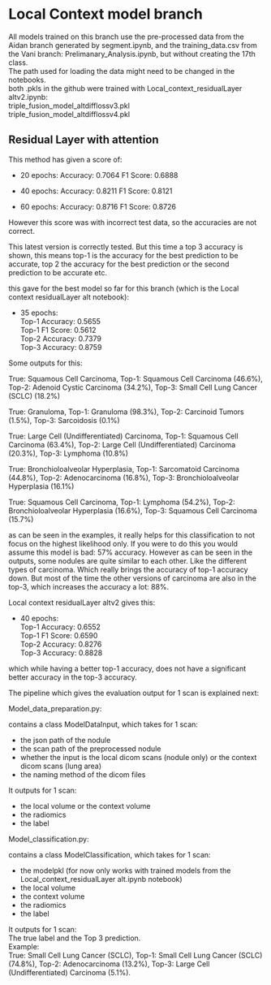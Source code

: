 # Local Context model branch

All models trained on this branch use the pre-processed data from the Aidan branch generated by segment.ipynb, and the training_data.csv from the Vani branch: Prelimanary_Analysis.ipynb, but without creating the 17th class.  
The path used for loading the data might need to be changed in the notebooks.  
both .pkls in the github were trained with Local_context_residualLayer altv2.ipynb:  
triple_fusion_model_altdifflossv3.pkl  
triple_fusion_model_altdifflossv4.pkl  


## Residual Layer with attention

This method has given a score of:

- 20 epochs:
Accuracy: 0.7064
F1 Score: 0.6888

- 40 epochs:
Accuracy: 0.8211
F1 Score: 0.8121


- 60 epochs:
Accuracy: 0.8716
F1 Score: 0.8726

However this score was with incorrect test data, so the accuracies are not correct.

This latest version is correctly tested. But this time a top 3 accuracy is shown, this means top-1 is the accuracy for the best prediction to be accurate, top 2 the accuracy for the best prediction or the second prediction to be accurate etc.

this gave for the best model so far for this branch (which is the Local context residualLayer alt notebook):

- 35 epochs:  
Top-1 Accuracy: 0.5655  
Top-1 F1 Score:  0.5612  
Top-2 Accuracy: 0.7379  
Top-3 Accuracy: 0.8759  

Some outputs for this:  

True: Squamous Cell Carcinoma, Top-1: Squamous Cell Carcinoma (46.6%), Top-2: Adenoid Cystic Carcinoma (34.2%), Top-3: Small Cell Lung Cancer (SCLC) (18.2%)  

True: Granuloma, Top-1: Granuloma (98.3%), Top-2: Carcinoid Tumors (1.5%), Top-3: Sarcoidosis (0.1%)  

True: Large Cell (Undifferentiated) Carcinoma, Top-1: Squamous Cell Carcinoma (63.4%), Top-2: Large Cell (Undifferentiated) Carcinoma (20.3%), Top-3: Lymphoma (10.8%)  

True: Bronchioloalveolar Hyperplasia, Top-1: Sarcomatoid Carcinoma (44.8%), Top-2: Adenocarcinoma (16.8%), Top-3: Bronchioloalveolar Hyperplasia (16.1%)  

True: Squamous Cell Carcinoma, Top-1: Lymphoma (54.2%), Top-2: Bronchioloalveolar Hyperplasia (16.6%), Top-3: Squamous Cell Carcinoma (15.7%)  


as can be seen in the examples, it really helps for this classification to not focus on the highest likelihood only. If you were to do this you would assume this model is bad: 57% accuracy. However as can be seen in the outputs, some nodules are quite similar to each other. Like the different types of carcinoma. Which really brings the accuracy of top-1 accuracy down. But most of the time the other versions of carcinoma are also in the top-3, which increases the accuracy a lot: 88%.  

Local context residualLayer altv2 gives this:

- 40 epochs:  
Top-1 Accuracy: 0.6552  
Top-1 F1 Score:  0.6590  
Top-2 Accuracy: 0.8276  
Top-3 Accuracy: 0.8828  

which while having a better top-1 accuracy, does not have a significant better accuracy in the top-3 accuracy.  

The pipeline which gives the evaluation output for 1 scan is explained next:  

Model_data_preparation.py:  

contains a class ModelDataInput, which takes for 1 scan:  
- the json path of the nodule  
- the scan path of the preprocessed nodule  
- whether the input is the local dicom scans (nodule only) or the context dicom scans (lung area)  
- the naming method of the dicom files  

It outputs for 1 scan:  
- the local volume or the context volume  
- the radiomics  
- the label  

Model_classification.py:  

contains a class ModelClassification, which takes for 1 scan:  
- the modelpkl (for now only works with trained models from the Local_context_residualLayer alt.ipynb notebook)  
- the local volume  
- the context volume  
- the radiomics  
- the label  

It outputs for 1 scan:  
The true label and the Top 3 prediction.  
Example:  
True: Small Cell Lung Cancer (SCLC), Top-1: Small Cell Lung Cancer (SCLC) (74.8%), Top-2: Adenocarcinoma (13.2%), Top-3: Large Cell (Undifferentiated) Carcinoma (5.1%).



